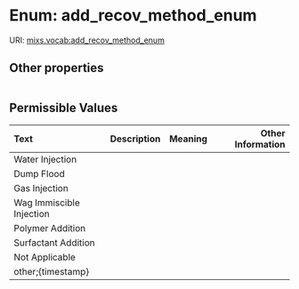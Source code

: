 
# Enum: add_recov_method_enum




URI: [mixs.vocab:add_recov_method_enum](https://w3id.org/mixs/vocab/add_recov_method_enum)


## Other properties

|  |  |  |
| --- | --- | --- |

## Permissible Values

| Text | Description | Meaning | Other Information |
| :--- | :---: | :---: | ---: |
| Water Injection |  |  |  |
| Dump Flood |  |  |  |
| Gas Injection |  |  |  |
| Wag Immiscible Injection |  |  |  |
| Polymer Addition |  |  |  |
| Surfactant Addition |  |  |  |
| Not Applicable |  |  |  |
| other;{timestamp} |  |  |  |

